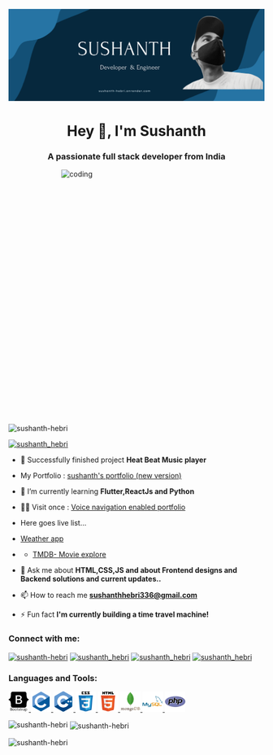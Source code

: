 ![MasterHead](https://github.com/Sushanth-Hebri/GSAP-AWWWARD/blob/main/sushanth-render.png)
<h1 align="center">Hey 👋, I'm Sushanth</h1>
<h3 align="center">A passionate full stack developer from India</h3>
<img align="right"alt="coding" width="400" height="500" src="https://images.unsplash.com/photo-1658204238967-3a81a063d162?ixlib=rb-4.0.3&ixid=M3wxMjA3fDB8MHxzZWFyY2h8Mnx8bW9uZ29kYnxlbnwwfHwwfHx8MA%3D%3D&w=1000&q=80">

<p align="left"> <img src="https://komarev.com/ghpvc/?username=sushanth-hebri&label=Profile%20views&color=0e75b6&style=flat" alt="sushanth-hebri" /> </p>

<p align="left"> <a href="https://twitter.com/sushanth_hebri" target="blank"><img src="https://img.shields.io/twitter/follow/sushanth_hebri?logo=twitter&style=for-the-badge" alt="sushanth_hebri" /></a> </p>

- 🔭 Successfully finished project **Heat Beat Music player**

- My Portfolio  :  [sushanth's portfolio (new version)](https://sushanth-hebri.onrender.com/)

- 🌱 I’m currently learning **Flutter,ReactJs and Python**

- 👨‍💻 Visit once : [Voice navigation enabled portfolio](https://sushanth-hebri.onrender.com/)

- Here goes live  list...
- [Weather app ](https://sushanth-hebri.github.io/Weather_API/)
- - [TMDB- Movie explore](https://sushanth-hebri.github.io/TMDB-API-INTEGRATION/)

- 💬 Ask me about **HTML,CSS,JS and about Frontend designs and Backend solutions and current updates..**

- 📫 How to reach me **sushanthhebri336@gmail.com**

- ⚡ Fun fact **I'm currently building a time travel machine!**

<h3 align="left">Connect with me:</h3>
<p align="left">
<a href="https://codepen.io/sushanth-hebri" target="blank"><img align="center" src="https://raw.githubusercontent.com/rahuldkjain/github-profile-readme-generator/master/src/images/icons/Social/codepen.svg" alt="sushanth-hebri" height="30" width="40" /></a>
<a href="https://twitter.com/sushanth_hebri" target="blank"><img align="center" src="https://raw.githubusercontent.com/rahuldkjain/github-profile-readme-generator/master/src/images/icons/Social/twitter.svg" alt="sushanth_hebri" height="30" width="40" /></a>
<a href="https://linkedin.com/in/sushanth_hebri" target="blank"><img align="center" src="https://raw.githubusercontent.com/rahuldkjain/github-profile-readme-generator/master/src/images/icons/Social/linked-in-alt.svg" alt="sushanth_hebri" height="30" width="40" /></a>
<a href="https://www.leetcode.com/sushanth_hebri" target="blank"><img align="center" src="https://raw.githubusercontent.com/rahuldkjain/github-profile-readme-generator/master/src/images/icons/Social/leet-code.svg" alt="sushanth_hebri" height="30" width="40" /></a>
</p>

<h3 align="left">Languages and Tools:</h3>
<p align="left"> <a href="https://getbootstrap.com" target="_blank" rel="noreferrer"> <img src="https://raw.githubusercontent.com/devicons/devicon/master/icons/bootstrap/bootstrap-plain-wordmark.svg" alt="bootstrap" width="40" height="40"/> </a> <a href="https://www.cprogramming.com/" target="_blank" rel="noreferrer"> <img src="https://raw.githubusercontent.com/devicons/devicon/master/icons/c/c-original.svg" alt="c" width="40" height="40"/> </a> <a href="https://www.w3schools.com/cpp/" target="_blank" rel="noreferrer"> <img src="https://raw.githubusercontent.com/devicons/devicon/master/icons/cplusplus/cplusplus-original.svg" alt="cplusplus" width="40" height="40"/> </a> <a href="https://www.w3schools.com/css/" target="_blank" rel="noreferrer"> <img src="https://raw.githubusercontent.com/devicons/devicon/master/icons/css3/css3-original-wordmark.svg" alt="css3" width="40" height="40"/> </a> <a href="https://www.w3.org/html/" target="_blank" rel="noreferrer"> <img src="https://raw.githubusercontent.com/devicons/devicon/master/icons/html5/html5-original-wordmark.svg" alt="html5" width="40" height="40"/> </a> <a href="https://www.mongodb.com/" target="_blank" rel="noreferrer"> <img src="https://raw.githubusercontent.com/devicons/devicon/master/icons/mongodb/mongodb-original-wordmark.svg" alt="mongodb" width="40" height="40"/> </a> <a href="https://www.mysql.com/" target="_blank" rel="noreferrer"> <img src="https://raw.githubusercontent.com/devicons/devicon/master/icons/mysql/mysql-original-wordmark.svg" alt="mysql" width="40" height="40"/> </a> <a href="https://www.php.net" target="_blank" rel="noreferrer"> <img src="https://raw.githubusercontent.com/devicons/devicon/master/icons/php/php-original.svg" alt="php" width="40" height="40"/> </a> </p>

<p><img align="left" src="https://github-readme-stats.vercel.app/api/top-langs?username=sushanth-hebri&show_icons=true&locale=en&layout=compact" alt="sushanth-hebri" /></p>

<p>&nbsp;<img align="center" src="https://github-readme-stats.vercel.app/api?username=sushanth-hebri&show_icons=true&locale=en" alt="sushanth-hebri" /></p>

<p><img align="center" src="https://github-readme-streak-stats.herokuapp.com/?user=sushanth-hebri&" alt="sushanth-hebri" /></p>
